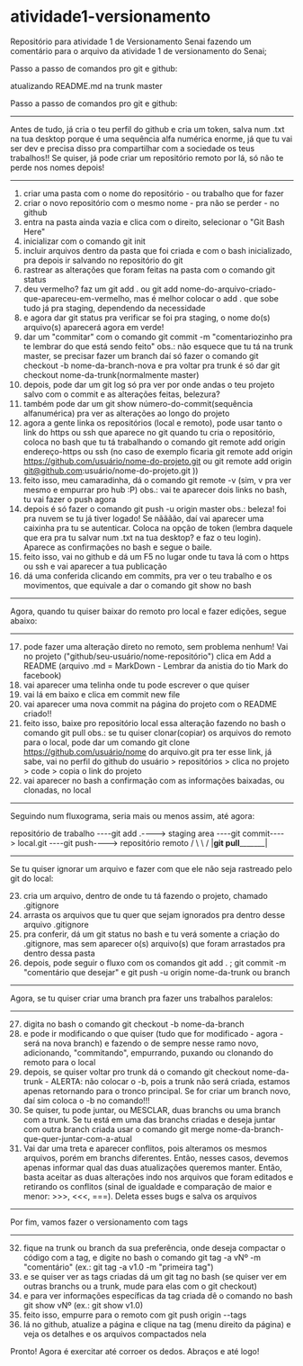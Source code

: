 # atividade1-versionamento
Repositório para atividade 1 de Versionamento Senai
fazendo um comentário para o arquivo da atividade 1 de versionamento do Senai;


Passo a passo de comandos pro git e github:  

atualizando README.md na trunk master

Passo a passo de comandos pro git e github:

____________________________________________________________________

Antes de tudo, já cria o teu perfil do github e cria um token, salva num .txt na tua desktop porque é uma sequência alfa numérica enorme, já que tu vai 
ser dev e precisa disso pra compartilhar com a sociedade os teus trabalhos!!
Se quiser, já pode criar um repositório remoto por lá, só não te perde nos nomes depois!
____________________________________________________________________

1) criar uma pasta com o nome do repositório - ou trabalho que for fazer
2) criar o novo repositório com o mesmo nome - pra não se perder - no github
3) entra na pasta ainda vazia e clica com o direito, selecionar o "Git Bash Here"
4) inicializar com o comando git init
5) incluir arquivos dentro da pasta que foi criada e com o bash inicializado, pra depois ir salvando no repositório do git
6) rastrear as alterações que foram feitas na pasta com o comando git status
7) deu vermelho? faz um git add . ou git add nome-do-arquivo-criado-que-apareceu-em-vermelho, mas é melhor colocar o add . que sobe tudo já pra staging, dependendo da necessidade
8) e agora dar git status pra verificar se foi pra staging, o nome do(s) arquivo(s) aparecerá agora em verde!
9) dar um "commitar" com o comando git commit -m "comentariozinho pra te lembrar do que está sendo feito"
obs.: não esquece que tu tá na trunk master, se precisar fazer um branch daí só fazer o comando git checkout -b nome-da-branch-nova e pra voltar pra trunk é só 
dar git checkout nome-da-trunk(normalmente master)
10) depois, pode dar um git log só pra ver por onde andas o teu projeto salvo com o commit e as alterações feitas, belezura?
11) também pode dar um git show número-do-commit(sequência alfanumérica) pra ver as alterações ao longo do projeto
12) agora a gente linka os repositórios (local e remoto), pode usar tanto o link do https ou ssh que aparece no git quando tu cria o repositório, coloca 
no bash que tu tá trabalhando o comando git remote add origin endereço-https ou ssh (no caso de exemplo ficaria git remote add origin https://github.com/usuário/nome-do-projeto.git ou git remote add origin git@github.com:usuário/nome-do-projeto.git ))
13) feito isso, meu camaradinha, dá o comando git remote -v (sim, v pra ver mesmo e empurrar pro hub :P)
obs.: vai te aparecer dois links no bash, tu vai fazer o push agora
14) depois é só fazer o comando git push -u origin master
obs.: beleza! foi pra nuvem se tu já tiver logado! Se nãããão, daí vai aparecer uma caixinha pra tu se autenticar.
Coloca na opção de token (lembra daquele que era pra tu salvar num .txt na tua desktop? e faz o teu login). Aparece as confirmações no bash e segue o baile.
15) feito isso, vai no github e dá um F5 no lugar onde tu tava lá com o https ou ssh e vai aparecer a tua publicação
16) dá uma conferida clicando em commits, pra ver o teu trabalho e os movimentos, que equivale a dar o comando git show no bash
____________________________________________________________________
 
Agora, quando tu quiser baixar do remoto pro local e fazer edições, segue abaixo:
____________________________________________________________________

17) pode fazer uma alteração direto no remoto, sem problema nenhum! Vai no projeto ("github/seu-usuário/nome-repositório") 
clica em Add a README (arquivo .md = MarkDown - Lembrar da anistia do tio Mark do facebook)
18) vai aparecer uma telinha onde tu pode escrever o que quiser
19) vai lá em baixo e clica em commit new file
20) vai aparecer uma nova commit na página do projeto com o README criado!!
21) feito isso, baixe pro repositório local essa alteração fazendo no bash o comando git pull
obs.: se tu quiser clonar(copiar) os arquivos do remoto para o local, pode dar um comando git clone https://github.com/usuário/nome do arquivo.git 
pra ter esse link, já sabe, vai no perfil do github do usuário > repositórios > clica no projeto > code > copia o link do projeto 
22) vai aparecer no bash a confirmação com as informações baixadas, ou clonadas, no local

****************************************************************************************************************************

Seguindo num fluxograma, seria mais ou menos assim, até agora:

repositório de trabalho ----git add .----> staging area ----git commit----> local.git ----git push----> repositório remoto
        / \                                                                                                     \ /
         |____________________________________________git pull___________________________________________________|

****************************************************************************************************************************

Se tu quiser ignorar um arquivo e fazer com que ele não seja rastreado pelo git do local:

23) cria um arquivo, dentro de onde tu tá fazendo o projeto, chamado .gitignore
24) arrasta os arquivos que tu quer que sejam ignorados pra dentro desse arquivo .gitignore
25) pra conferir, dá um git status no bash e tu verá somente a criação do .gitignore, mas sem aparecer o(s) arquivo(s) que foram
arrastados pra dentro dessa pasta
26) depois, pode seguir o fluxo com os comandos git add . ; git commit -m "comentário que desejar" e
git push -u origin nome-da-trunk ou branch
____________________________________________________________________

Agora, se tu quiser criar uma branch pra fazer uns trabalhos paralelos:
____________________________________________________________________

27) digita no bash o comando git checkout -b nome-da-branch
28) e pode ir modificando o que quiser (tudo que for modificado - agora - será na nova branch) e fazendo o de sempre nesse
ramo novo, adicionando, "commitando", empurrando, puxando ou clonando do 
remoto para o local
29) depois, se quiser voltar pro trunk dá o comando git checkout nome-da-trunk - ALERTA: não colocar o -b, pois a trunk não será 
criada, estamos apenas retornando para o tronco principal. Se for criar um branch novo, daí sim coloca o -b no comando!!!
30) Se quiser, tu pode juntar, ou MESCLAR, duas branchs ou uma branch com a trunk. Se tu está em uma das branchs criadas e deseja juntar com outra branch
criada usar o comando git merge nome-da-branch-que-quer-juntar-com-a-atual
31) Vai dar uma treta e aparecer conflitos, pois alteramos os mesmos arquivos, porém em branchs diferentes. Então, nesses casos,
devemos apenas informar qual das duas atualizações queremos manter. Então, basta aceitar as duas alterações indo nos arquivos que
foram editados e retirando os conflitos (sinal de igualdade e comparação de maior e menor: >>>, <<<, ===). Deleta esses bugs e salva
os arquivos
____________________________________________________________________

Por fim, vamos fazer o versionamento com tags
____________________________________________________________________

32) fique na trunk ou branch da sua preferência, onde deseja compactar o código com a tag, e digite no bash 
o comando git tag -a vNº -m "comentário" (ex.: git tag -a v1.0 -m "primeira tag")
33) e se quiser ver as tags criadas dá um git tag no bash (se quiser ver em outras branchs ou a trunk, mude para elas com o git checkout)
34) e para ver informações específicas da tag criada dê o comando no bash git show vNº (ex.: git show v1.0)
35) feito isso, empurre para o remoto com git push origin --tags
36) lá no github, atualize a página e clique na tag (menu direito da página) e veja os detalhes e os arquivos compactados nela

Pronto! Agora é exercitar até corroer os dedos. Abraços e até logo!












